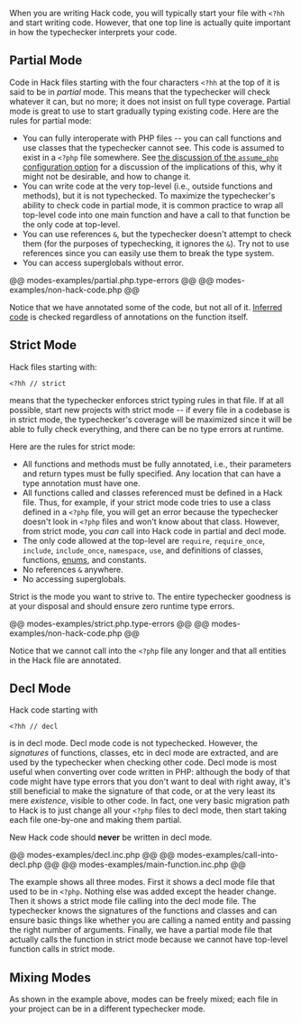 When you are writing Hack code, you will typically start your file with `<?hh` and start writing code. However, that one top line is actually quite important in how the typechecker interprets your code.

## Partial Mode

Code in Hack files starting with the four characters `<?hh` at the top of it is said to be in *partial* mode. This means that the typechecker will check whatever it can, but no more; it does not insist on full type coverage. Partial mode is great to use to start gradually typing existing code. Here are the rules for partial mode:

- You can fully interoperate with PHP files -- you can call functions and use classes that the typechecker cannot see. This code is assumed to exist in a `<?php` file somewhere. See [the discussion of the `assume_php` configuration option](setup.md#common-configuration-options__assume_php) for a discussion of the implications of this, why it might not be desirable, and how to change it.
- You can write code at the very top-level (i.e., outside functions and methods), but it is not typechecked. To maximize the typechecker's ability to check code in partial mode, it is common practice to wrap all top-level code into one main function and have a call to that function be the only code at top-level.
- You can use references `&`, but the typechecker doesn't attempt to check them (for the purposes of typechecking, it ignores the `&`). Try not to use references since you can easily use them to break the type system.
- You can access superglobals without error.

@@ modes-examples/partial.php.type-errors @@
@@ modes-examples/non-hack-code.php @@

Notice that we have annotated some of the code, but not all of it. [Inferred code](../types/inference.md) is checked regardless of annotations on the function itself.

## Strict Mode

Hack files starting with:

```
<?hh // strict
```

means that the typechecker enforces strict typing rules in that file. If at all possible, start new projects with strict mode -- if every file in a codebase is in strict mode, the typechecker's coverage will be maximized since it will be able to fully check everything, and there can be no type errors at runtime.

Here are the rules for strict mode:

- All functions and methods must be fully annotated, i.e., their parameters and return types must be fully specified. Any location that can have a type annotation must have one.
- All functions called and classes referenced must be defined in a Hack file. Thus, for example, if your strict mode code tries to use a class defined in a `<?php` file, you will get an error because the typechecker doesn't look in `<?php` files and won't know about that class. However, from strict mode, you *can* call into Hack code in partial and decl mode.
- The only code allowed at the top-level are `require`, `require_once`, `include`, `include_once`, `namespace`, `use`, and definitions of classes, functions, [enums](/hack/enums/introduction), and constants.
- No references `&` anywhere.
- No accessing superglobals.

Strict is the mode you want to strive to. The entire typechecker goodness is at your disposal and should ensure zero runtime type errors.

@@ modes-examples/strict.php.type-errors @@
@@ modes-examples/non-hack-code.php @@

Notice that we cannot call into the `<?php` file any longer and that all entities in the Hack file are annotated.

## Decl Mode

Hack code starting with

```
<?hh // decl
```

is in decl mode. Decl mode code is not typechecked. However, the *signatures* of functions, classes, etc in decl mode are extracted, and are used by the typechecker when checking other code. Decl mode is most useful when converting over code written in PHP: although the body of that code might have type errors that you don't want to deal with right away, it's still beneficial to make the signature of that code, or at the very least its mere *existence*, visible to other code. In fact, one very basic migration path to Hack is to just change all your `<?php` files to decl mode, then start taking each file one-by-one and making them partial.

New Hack code should **never** be written in decl mode.

@@ modes-examples/decl.inc.php @@
@@ modes-examples/call-into-decl.php @@
@@ modes-examples/main-function.inc.php @@

The example shows all three modes. First it shows a decl mode file that used to be in `<?php`. Nothing else was added except the header change. Then it shows a strict mode file calling into the decl mode file. The typechecker knows the signatures of the functions and classes and can ensure basic things like whether you are calling a named entity and passing the right number of arguments. Finally, we have a partial mode file that actually calls the function in strict mode because we cannot have top-level function calls in strict mode.

## Mixing Modes

As shown in the example above, modes can be freely mixed; each file in your project can be in a different typechecker mode.
